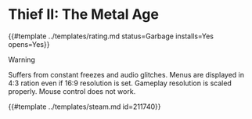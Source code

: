 # Thief II: The Metal Age
<!-- script:Aliases [] -->

{{#template ../templates/rating.md status=Garbage installs=Yes opens=Yes}}

> [!WARNING]
> Suffers from constant freezes and audio glitches. Menus are displayed in 4:3 ration even if 16:9 resolution is set. Gameplay resolution is scaled properly. Mouse control does not work.

{{#template ../templates/steam.md id=211740}}
